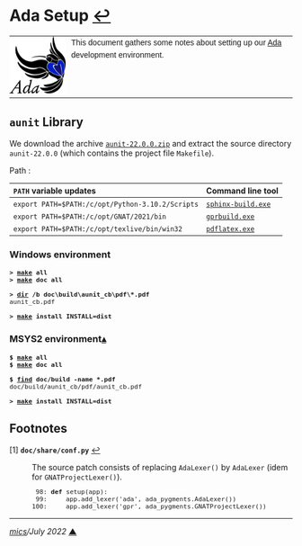 # <span id="top">Ada Setup</span> <span style="size:25%;"><a href="README.md">↩</a></span>

<table style="font-family:Helvetica,Arial;font-size:14px;line-height:1.6;">
  <tr>
  <td style="border:0;padding:0 10px 0 0;min-width:100px;"><a href="https://www.adacore.com/" rel="external"><img style="border:0;" src="./docs/images/adamascot.png" width="100" alt="Ada project"/></a></td>
  <td style="border:0;padding:0;vertical-align:text-top;">This document gathers some notes about setting up our <a href="https://www.adacore.com/" rel="external">Ada</a> development environment.
  </td>
  </tr>
</table>


## <span id="aunit">`aunit` Library</span>

We download the archive [`aunit-22.0.0.zip`](https://github.com/AdaCore/aunit/releases/tag/v22.0.0) and extract the source directory `aunit-22.0.0` (which contains the project file `Makefile`).

Path :

| `PATH` variable updates                          | Command line tool  |
|:-------------------------------------------------|:-------------------|
| `export PATH=$PATH:/c/opt/Python-3.10.2/Scripts` | [`sphinx-build.exe`][tool_sphinx-build] |
| `export PATH=$PATH:/c/opt/GNAT/2021/bin`         | [`gprbuild.exe`][tool_gprbuild]     |
| `export PATH=$PATH:/c/opt/texlive/bin/win32`     | [`pdflatex.exe`][tool_pdflatex]     |

### <span id="aunit_windows">Windows environment</span>

<pre style="font-size:80%;">
<b>&gt; <a href="https://www.gnu.org/software/make/manual/html_node/Running.html" rel="external">make</a> all</b>
<b>&gt; <a href="https://www.gnu.org/software/make/manual/html_node/Running.html">make</a> doc all</b>
&nbsp;
<b>&gt; <a href="https://docs.microsoft.com/en-us/windows-server/administration/windows-commands/dir">dir</a> /b doc\build\aunit_cb\pdf\*.pdf</b>
aunit_cb.pdf
&nbsp;
<b>&gt; <a href="https://www.gnu.org/software/make/manual/html_node/Running.html" rel="external">make</a> install INSTALL=dist</b>
</pre>

### <span id="aunit_msys2">MSYS2 environment</span>[**&#x25B4;**](#top)

<pre style="font-size:80%;">
<b>$ <a href="https://www.gnu.org/software/make/manual/html_node/Running.html" rel="external">make</a> all</b>
<b>$ <a href="https://www.gnu.org/software/make/manual/html_node/Running.html">make</a> doc all</b>
&nbsp;
<b>$ <a href="https://man7.org/linux/man-pages/man1/find.1.html">find</a> doc/build -name *.pdf</b>
doc/build/aunit_cb/pdf/aunit_cb.pdf
&nbsp;
<b>&gt; <a href="https://www.gnu.org/software/make/manual/html_node/Running.html" rel="external">make</a> install INSTALL=dist</b>
</pre>

## <span id="footnotes">Footnotes</span>

<span id="footnote_01">[1]</span> **`doc/share/conf.py`** [↩](#anchor_01)

<dl><dd>
The source patch consists of replacing <code>AdaLexer()</code> by <code>AdaLexer</code> (idem for <code>GNATProjectLexer()</code>).
</dd>
<dd>
<pre style="font-size:80%;">
 98: <b>def</b> setup(app):
 99:     app.add_lexer('ada', ada_pygments.AdaLexer())
100:     app.add_lexer('gpr', ada_pygments.GNATProjectLexer())
</pre>
</dd></dl>

***

*[mics](https://lampwww.epfl.ch/~michelou/)/July 2022* [**&#9650;**](#top)
<span id="bottom">&nbsp;</span>

<!-- link refs -->

[tool_gprbuild]: https://docs.adacore.com/gprbuild-docs/html/gprbuild_ug/building_with_gprbuild.html
[tool_pdflatex]: https://manpages.debian.org/experimental/texlive-latex-base/pdflatex.1.en.html
[tool_sphinx-build]: https://www.sphinx-doc.org/en/master/man/sphinx-build.html
